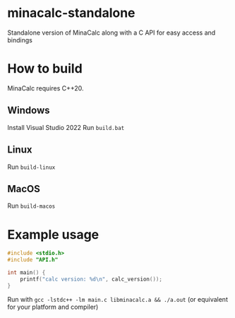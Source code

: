 # minacalc-standalone
Standalone version of MinaCalc along with a C API for easy access and bindings

# How to build
MinaCalc requires C++20.

## Windows
Install Visual Studio 2022
Run `build.bat`

## Linux
Run `build-linux`

## MacOS
Run `build-macos`

# Example usage
```c
#include <stdio.h>
#include "API.h"

int main() {
    printf("calc version: %d\n", calc_version());
}
```

Run with `gcc -lstdc++ -lm main.c libminacalc.a && ./a.out` (or equivalent for your platform and compiler)
